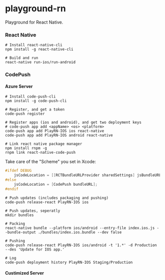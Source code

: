 # playground-rn
Playground for React Native.

### React Native

```shell
# Install react-native-cli
npm install -g react-native-cli

# Build and run
react-native run-ios/run-android

```

### CodePush 

#### Azure Server

```shell
# Install code-push-cli
npm install -g code-push-cli

# Register, and get a token
code-push register

# Register apps (ios and android), and get two deployment keys
# code-push app add <appName> <os> <platform>
code-push app add PlayRN-IOS ios react-native 
code-push app add PlayRN-IOS android react-native 

# Link react native package manager
npm install rnpm -g
rnpm link react-native-code-push
```

Take care of the "Scheme" you set in Xcode:
```objective-c
#ifdef DEBUG
    jsCodeLocation = [[RCTBundleURLProvider sharedSettings] jsBundleURLForBundleRoot:@"index.ios" fallbackResource:nil];
#else
    jsCodeLocation = [CodePush bundleURL];
#endif
```

```shell
# Push updates (includes packaging and pushing)
code-push release-react PlayRN-IOS ios

# Push updates, seperatly
mkdir bundles

# Packing
react-native bundle --platform ios/android --entry-file index.ios.js --bundle-output ./bundles/index.ios.bundle --dev false

# Pushing
code-push release-react PlayRN-IOS ios/android -t '1.*' -d Production --des 'Update for IOS app.'
```

```shell
# Log
code-push deployment history PlayRN-IOS Staging/Production
```

#### Custimized Server

